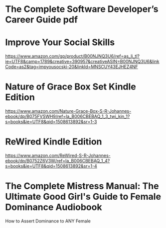 # The Complete Software Developer’s Career Guide  pdf 

# Improve Your Social Skills

https://www.amazon.com/gp/product/B00NJNQ3U6/ref=as_li_tl?ie=UTF8&camp=1789&creative=390957&creativeASIN=B00NJNQ3U6&linkCode=as2&tag=impyousocski-20&linkId=MNSCUY43EJHEZ4NF

# Nature of Grace Box Set Kindle Edition
https://www.amazon.com/Nature-Grace-Box-S-R-Johannes-ebook/dp/B075FVSWH9/ref=la_B006CBEBAQ_1_3_twi_kin_1?s=books&ie=UTF8&qid=1508613892&sr=1-3

# ReWired Kindle Edition
https://www.amazon.com/ReWired-S-R-Johannes-ebook/dp/B0752Z6V3W/ref=la_B006CBEBAQ_1_4?s=books&ie=UTF8&qid=1508613892&sr=1-4

# The Complete Mistress Manual: The Ultimate Good Girl's Guide to Female Dominance Audiobook
How to Assert Dominance to ANY Female
